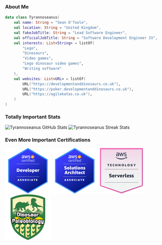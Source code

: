 ### About Me

```kotlin
data class Tyrannoseanus(
    val name: String = "Sean O'Toole",
    val location: String = "United Kingdom",
    val fakeJobTitle: String = "Lead Software Engineer",
    val officialJobTitle: String = "Software Development Engineer IV",
    val interests: List<String> = listOf(
        "Lego",
        "Dinosaurs",
        "Video games",
        "Lego dinosaur video games",
        "Writing software"
    ),    
    val websites: List<URL> = listOf(
        URL("https://developmentanddinosaurs.co.uk"),
        URL("https://poker.developmentanddinosaurs.co.uk"),
        URL("https://agilekatas.co.uk"),
    )
)
```

### Totally Important Stats

![Tyrannoseanus GitHub Stats](https://github-readme-stats.vercel.app/api?username=tyrannoseanus&show_icons=true&title_color=FB8C00&icon_color=FB8C00) ![Tyrannoseanus Streak Stats](https://streak-stats.demolab.com/?user=Tyrannoseanus&mode=weekly)

### Even More Important Certifications

<p float="left">
  <a href="https://www.credly.com/earner/earned/badge/56bd1074-3c80-4b3e-89de-ef6c1312de2b"><img src="badges/aws-certified-developer-associate.png" alt="AWS Certified Developer Associate" width="150" /></a>
  <a href="https://www.credly.com/earner/earned/badge/5ba81ec6-35b2-4dfc-a6c6-9b17746c64f8"><img src="badges/aws-certified-solutions-architect-associate.png" alt="AWS Certified Solutions Architect Associate" width="150" /></a>
  <a href="https://www.credly.com/earner/earned/badge/5f45eecf-d35c-44ed-978c-a7734bd003f2"><img src="badges/aws-knowledge-serverless.png" alt="AWS Knowledge Serverless" width="150" /></a>
  <a href="https://tyrannoseanus.github.io/Tyrannoseanus/certificates/dinosaur-paleobiology.pdf"><img src="badges/dinosaur-paleobiology.png" alt="Dinosaur Paleobiology" width="150" /></a>
</p>
